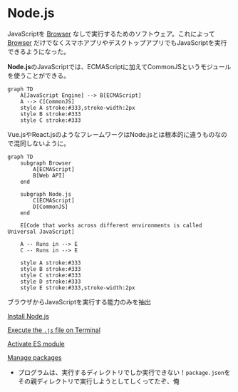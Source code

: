 # Node.js

JavaScriptを [Browser](../Browser%208e0b390f39294b76a38d3c65956d6c47.md) なしで実行するためのソフトウェア。これによって [Browser](../Browser%208e0b390f39294b76a38d3c65956d6c47.md) だけでなくスマホアプリやデスクトップアプリでもJavaScriptを実行できるようになった。

**Node.js**のJavaScriptでは、ECMAScriptに加えてCommonJSというモジュールを使うことができる。

```mermaid
graph TD
    A[JavaScript Engine] --> B[ECMAScript]
    A --> C[CommonJS]
    style A stroke:#333,stroke-width:2px
    style B stroke:#333
    style C stroke:#333
```

Vue.jsやReact.jsのようなフレームワークはNode.jsとは根本的に違うものなので混同しないように。

```mermaid
graph TD
    subgraph Browser
        A[ECMAScript]
        B[Web API]
    end
    
    subgraph Node.js
        C[ECMAScript]
        D[CommonJS]
    end

    E[Code that works across different environments is called Universal JavaScript]
    
    A -- Runs in --> E
    C -- Runs in --> E

    style A stroke:#333
    style B stroke:#333
    style C stroke:#333
    style D stroke:#333
    style E stroke:#333,stroke-width:2px

```

ブラウザからJavaScriptを実行する能力のみを抽出

[Install Node.js](Node%20js%20e33a305ff9374888ae898195a7565a17/Install%20Node%20js%20106496eb7c90807bb143c27ef3b7c6f5.md)

[Execute the `.js` file on Terminal](Node%20js%20e33a305ff9374888ae898195a7565a17/Execute%20the%20js%20file%20on%20Terminal%20106496eb7c9080929bc4d34f5b64306d.md)

[Activate ES module](Node%20js%20e33a305ff9374888ae898195a7565a17/Activate%20ES%20module%20106496eb7c90802d91e8fe6570d83e1d.md)

[Manage packages](Node%20js%20e33a305ff9374888ae898195a7565a17/Manage%20packages%20106496eb7c90803f96b3d6f3a1111137.md)

- プログラムは、実行するディレクトリでしか実行できない！`package.json`をその親ディレクトリで実行しようとしてしくってたぞ、俺